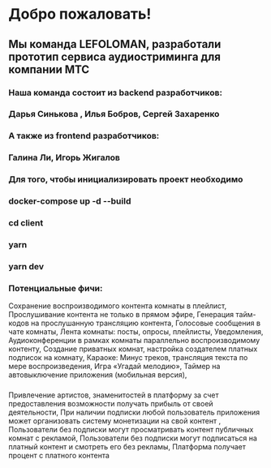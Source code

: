 # Добро пожаловать!
## Мы команда LEFOLOMAN, разработали прототип сервиса аудиостриминга для компании МТС
### Наша команда состоит из backend разработчиков:
### Дарья Синькова , Илья Бобров, Сергей Захаренко
### А также из frontend разработчиков:
### Галина Ли, Игорь Жигалов
### Для того, чтобы инициализировать проект необходимо

### docker-compose up -d --build
### cd client
### yarn
### yarn dev

### Потенциальные фичи:
Сохранение воспроизводимого контента комнаты в плейлист,
Прослушивание контента не только в прямом эфире,
Генерация тайм-кодов на прослушанную трансляцию контента,
Голосовые сообщения в чате комнаты,
Лента комнаты: посты, опросы, плейлисты,
Уведомления,
Аудиоконференции в рамках комнаты параллельно воспроизводимому контенту,
Создание приватных комнат, настройка создателем платных подписок на комнату,
Караоке: Минус треков, трансляция текста по мере воспроизведения,
Игра «Угадай мелодию»,
Таймер на автовыключение приложения (мобильная версия),

###
Привлечение артистов, знаменитостей в платформу за счет предоставления возможности получать прибыль от своей деятельности,
При наличии подписки любой пользователь приложения может организовать систему монетизации на свой контент ,
Пользователи без подписки могут просматривать контент публичных комнат с рекламой,
Пользователи без подписки могут подписаться на платный контент и смотреть его без рекламы,
Платформа получает процент с платного контента

